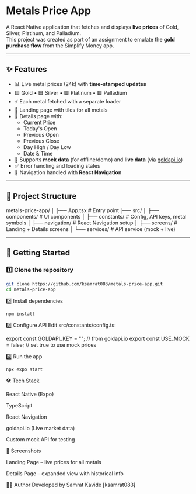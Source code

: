 # Metals Price App

A React Native application that fetches and displays **live prices** of Gold, Silver, Platinum, and Palladium.  
This project was created as part of an assignment to emulate the **gold purchase flow** from the Simplify Money app.

---

## ✨ Features

- 📊 Live metal prices (24k) with **time-stamped updates**
- 🟨 Gold • 🟦 Silver • 🟩 Platinum • 🟥 Palladium
- ⚡ Each metal fetched with a separate loader
- 📱 Landing page with tiles for all metals
- 🔎 Details page with:
  - Current Price  
  - Today's Open  
  - Previous Open  
  - Previous Close  
  - Day High / Day Low  
  - Date & Time  
- 🔄 Supports **mock data** (for offline/demo) and **live data** (via [goldapi.io](https://www.goldapi.io/))
- ✅ Error handling and loading states
- 🧭 Navigation handled with **React Navigation**

---

## 📂 Project Structure

metals-price-app/
│
├── App.tsx # Entry point
├── src/
│ ├── components/ # UI components
│ ├── constants/ # Config, API keys, metal symbols
│ ├── navigation/ # React Navigation setup
│ ├── screens/ # Landing + Details screens
│ └── services/ # API service (mock + live)


---

## 🚀 Getting Started

### 1️⃣ Clone the repository
```bash
git clone https://github.com/ksamrat083/metals-price-app.git
cd metals-price-app
```

2️⃣ Install dependencies
```
npm install
```

3️⃣ Configure API
Edit src/constants/config.ts:

export const GOLDAPI_KEY = "<your-goldapi-key>"; // from goldapi.io
export const USE_MOCK = false; // set true to use mock prices

4️⃣ Run the app
```
npx expo start
```

🛠 Tech Stack

React Native
 (Expo)

TypeScript

React Navigation

goldapi.io
 (Live market data)

Custom mock API for testing

📸 Screenshots

Landing Page – live prices for all metals

Details Page – expanded view with historical info

👨‍💻 Author
Developed by Samrat Kavide [ksamrat083]
